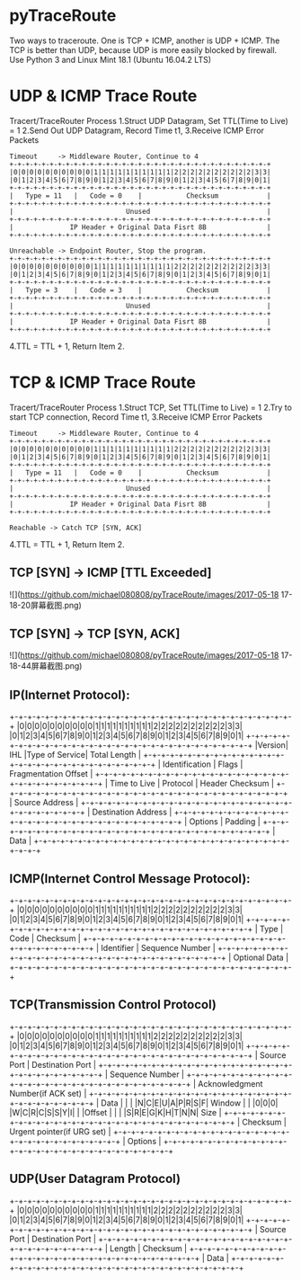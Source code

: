 # pyTraceRoute

Two ways to traceroute.
One is TCP + ICMP, another is UDP + ICMP.
The TCP is better than UDP, because UDP is more easily blocked by firewall.
Use Python 3 and Linux Mint 18.1 (Ubuntu 16.04.2 LTS)

# UDP & ICMP Trace Route
Tracert/TraceRouter Process
1.Struct UDP Datagram, Set TTL(Time to Live) = 1
2.Send Out UDP Datagram, Record Time t1,
3.Receive ICMP Error Packets

    Timeout     -> Middleware Router, Continue to 4
    +-+-+-+-+-+-+-+-+-+-+-+-+-+-+-+-+-+-+-+-+-+-+-+-+-+-+-+-+-+-+-+-+
    |0|0|0|0|0|0|0|0|0|0|1|1|1|1|1|1|1|1|1|1|2|2|2|2|2|2|2|2|2|2|3|3|
    |0|1|2|3|4|5|6|7|8|9|0|1|2|3|4|5|6|7|8|9|0|1|2|3|4|5|6|7|8|9|0|1|
    +-+-+-+-+-+-+-+-+-+-+-+-+-+-+-+-+-+-+-+-+-+-+-+-+-+-+-+-+-+-+-+-+
    |   Type = 11   |   Code = 0    |           Checksum            |
    +-+-+-+-+-+-+-+-+-+-+-+-+-+-+-+-+-+-+-+-+-+-+-+-+-+-+-+-+-+-+-+-+
    |                            Unused                             |
    +-+-+-+-+-+-+-+-+-+-+-+-+-+-+-+-+-+-+-+-+-+-+-+-+-+-+-+-+-+-+-+-+
    |              IP Header + Original Data Fisrt 8B               |
    +-+-+-+-+-+-+-+-+-+-+-+-+-+-+-+-+-+-+-+-+-+-+-+-+-+-+-+-+-+-+-+-+

    Unreachable -> Endpoint Router, Stop the program.
    +-+-+-+-+-+-+-+-+-+-+-+-+-+-+-+-+-+-+-+-+-+-+-+-+-+-+-+-+-+-+-+-+
    |0|0|0|0|0|0|0|0|0|0|1|1|1|1|1|1|1|1|1|1|2|2|2|2|2|2|2|2|2|2|3|3|
    |0|1|2|3|4|5|6|7|8|9|0|1|2|3|4|5|6|7|8|9|0|1|2|3|4|5|6|7|8|9|0|1|
    +-+-+-+-+-+-+-+-+-+-+-+-+-+-+-+-+-+-+-+-+-+-+-+-+-+-+-+-+-+-+-+-+
    |   Type = 3    |   Code = 3    |           Checksum            |
    +-+-+-+-+-+-+-+-+-+-+-+-+-+-+-+-+-+-+-+-+-+-+-+-+-+-+-+-+-+-+-+-+
    |                            Unused                             |
    +-+-+-+-+-+-+-+-+-+-+-+-+-+-+-+-+-+-+-+-+-+-+-+-+-+-+-+-+-+-+-+-+
    |              IP Header + Original Data Fisrt 8B               |
    +-+-+-+-+-+-+-+-+-+-+-+-+-+-+-+-+-+-+-+-+-+-+-+-+-+-+-+-+-+-+-+-+

4.TTL = TTL + 1, Return Item 2.

# TCP & ICMP Trace Route
Tracert/TraceRouter Process
1.Struct TCP, Set TTL(Time to Live) = 1
2.Try to start TCP connection, Record Time t1,
3.Receive ICMP Error Packets

    Timeout     -> Middleware Router, Continue to 4
    +-+-+-+-+-+-+-+-+-+-+-+-+-+-+-+-+-+-+-+-+-+-+-+-+-+-+-+-+-+-+-+-+
    |0|0|0|0|0|0|0|0|0|0|1|1|1|1|1|1|1|1|1|1|2|2|2|2|2|2|2|2|2|2|3|3|
    |0|1|2|3|4|5|6|7|8|9|0|1|2|3|4|5|6|7|8|9|0|1|2|3|4|5|6|7|8|9|0|1|
    +-+-+-+-+-+-+-+-+-+-+-+-+-+-+-+-+-+-+-+-+-+-+-+-+-+-+-+-+-+-+-+-+
    |   Type = 11   |   Code = 0    |           Checksum            |
    +-+-+-+-+-+-+-+-+-+-+-+-+-+-+-+-+-+-+-+-+-+-+-+-+-+-+-+-+-+-+-+-+
    |                            Unused                             |
    +-+-+-+-+-+-+-+-+-+-+-+-+-+-+-+-+-+-+-+-+-+-+-+-+-+-+-+-+-+-+-+-+
    |              IP Header + Original Data Fisrt 8B               |
    +-+-+-+-+-+-+-+-+-+-+-+-+-+-+-+-+-+-+-+-+-+-+-+-+-+-+-+-+-+-+-+-+

    Reachable -> Catch TCP [SYN, ACK]

4.TTL = TTL + 1, Return Item 2.

## TCP [SYN] -> ICMP [TTL Exceeded]
![](https://github.com/michael080808/pyTraceRoute/images/2017-05-18 17-18-20屏幕截图.png)

## TCP [SYN] -> TCP [SYN, ACK]
![](https://github.com/michael080808/pyTraceRoute/images/2017-05-18 17-18-44屏幕截图.png)

## IP(Internet Protocol):
+-+-+-+-+-+-+-+-+-+-+-+-+-+-+-+-+-+-+-+-+-+-+-+-+-+-+-+-+-+-+-+-+
|0|0|0|0|0|0|0|0|0|0|1|1|1|1|1|1|1|1|1|1|2|2|2|2|2|2|2|2|2|2|3|3|
|0|1|2|3|4|5|6|7|8|9|0|1|2|3|4|5|6|7|8|9|0|1|2|3|4|5|6|7|8|9|0|1|
+-+-+-+-+-+-+-+-+-+-+-+-+-+-+-+-+-+-+-+-+-+-+-+-+-+-+-+-+-+-+-+-+
|Version|  IHL  |Type of Service|         Total Length          |
+-+-+-+-+-+-+-+-+-+-+-+-+-+-+-+-+-+-+-+-+-+-+-+-+-+-+-+-+-+-+-+-+
|        Identification         | Flags | Fragmentation Offset  |
+-+-+-+-+-+-+-+-+-+-+-+-+-+-+-+-+-+-+-+-+-+-+-+-+-+-+-+-+-+-+-+-+
| Time to Live  |   Protocol    |        Header Checksum        |
+-+-+-+-+-+-+-+-+-+-+-+-+-+-+-+-+-+-+-+-+-+-+-+-+-+-+-+-+-+-+-+-+
|                        Source Address                         |
+-+-+-+-+-+-+-+-+-+-+-+-+-+-+-+-+-+-+-+-+-+-+-+-+-+-+-+-+-+-+-+-+
|                      Destination Address                      |
+-+-+-+-+-+-+-+-+-+-+-+-+-+-+-+-+-+-+-+-+-+-+-+-+-+-+-+-+-+-+-+-+
|                    Options                    |    Padding    |
+-+-+-+-+-+-+-+-+-+-+-+-+-+-+-+-+-+-+-+-+-+-+-+-+-+-+-+-+-+-+-+-+
|                             Data                              |
+-+-+-+-+-+-+-+-+-+-+-+-+-+-+-+-+-+-+-+-+-+-+-+-+-+-+-+-+-+-+-+-+

## ICMP(Internet Control Message Protocol):
+-+-+-+-+-+-+-+-+-+-+-+-+-+-+-+-+-+-+-+-+-+-+-+-+-+-+-+-+-+-+-+-+
|0|0|0|0|0|0|0|0|0|0|1|1|1|1|1|1|1|1|1|1|2|2|2|2|2|2|2|2|2|2|3|3|
|0|1|2|3|4|5|6|7|8|9|0|1|2|3|4|5|6|7|8|9|0|1|2|3|4|5|6|7|8|9|0|1|
+-+-+-+-+-+-+-+-+-+-+-+-+-+-+-+-+-+-+-+-+-+-+-+-+-+-+-+-+-+-+-+-+
|     Type      |     Code      |           Checksum            |
+-+-+-+-+-+-+-+-+-+-+-+-+-+-+-+-+-+-+-+-+-+-+-+-+-+-+-+-+-+-+-+-+
|          Identifier           |        Sequence Number        |
+-+-+-+-+-+-+-+-+-+-+-+-+-+-+-+-+-+-+-+-+-+-+-+-+-+-+-+-+-+-+-+-+
|                         Optional Data                         |
+-+-+-+-+-+-+-+-+-+-+-+-+-+-+-+-+-+-+-+-+-+-+-+-+-+-+-+-+-+-+-+-+

## TCP(Transmission Control Protocol)
+-+-+-+-+-+-+-+-+-+-+-+-+-+-+-+-+-+-+-+-+-+-+-+-+-+-+-+-+-+-+-+-+
|0|0|0|0|0|0|0|0|0|0|1|1|1|1|1|1|1|1|1|1|2|2|2|2|2|2|2|2|2|2|3|3|
|0|1|2|3|4|5|6|7|8|9|0|1|2|3|4|5|6|7|8|9|0|1|2|3|4|5|6|7|8|9|0|1|
+-+-+-+-+-+-+-+-+-+-+-+-+-+-+-+-+-+-+-+-+-+-+-+-+-+-+-+-+-+-+-+-+
|          Source Port          |       Destination Port        |
+-+-+-+-+-+-+-+-+-+-+-+-+-+-+-+-+-+-+-+-+-+-+-+-+-+-+-+-+-+-+-+-+
|                        Sequence Number                        |
+-+-+-+-+-+-+-+-+-+-+-+-+-+-+-+-+-+-+-+-+-+-+-+-+-+-+-+-+-+-+-+-+
|               Acknowledgment Number(if ACK set)               |
+-+-+-+-+-+-+-+-+-+-+-+-+-+-+-+-+-+-+-+-+-+-+-+-+-+-+-+-+-+-+-+-+
| Data  | | | |N|C|E|U|A|P|R|S|F|            Window             |
|       |0|0|0| |W|C|R|C|S|S|Y|I|                               |
|Offset | | | |S|R|E|G|K|H|T|N|N|             Size              |
+-+-+-+-+-+-+-+-+-+-+-+-+-+-+-+-+-+-+-+-+-+-+-+-+-+-+-+-+-+-+-+-+
|           Checksum            |   Urgent pointer(if URG set)  |
+-+-+-+-+-+-+-+-+-+-+-+-+-+-+-+-+-+-+-+-+-+-+-+-+-+-+-+-+-+-+-+-+
|                            Options                            |
+-+-+-+-+-+-+-+-+-+-+-+-+-+-+-+-+-+-+-+-+-+-+-+-+-+-+-+-+-+-+-+-+

## UDP(User Datagram Protocol)
+-+-+-+-+-+-+-+-+-+-+-+-+-+-+-+-+-+-+-+-+-+-+-+-+-+-+-+-+-+-+-+-+
|0|0|0|0|0|0|0|0|0|0|1|1|1|1|1|1|1|1|1|1|2|2|2|2|2|2|2|2|2|2|3|3|
|0|1|2|3|4|5|6|7|8|9|0|1|2|3|4|5|6|7|8|9|0|1|2|3|4|5|6|7|8|9|0|1|
+-+-+-+-+-+-+-+-+-+-+-+-+-+-+-+-+-+-+-+-+-+-+-+-+-+-+-+-+-+-+-+-+
|          Source Port          |       Destination Port        |
+-+-+-+-+-+-+-+-+-+-+-+-+-+-+-+-+-+-+-+-+-+-+-+-+-+-+-+-+-+-+-+-+
|             Length            |           Checksum            |
+-+-+-+-+-+-+-+-+-+-+-+-+-+-+-+-+-+-+-+-+-+-+-+-+-+-+-+-+-+-+-+-+
|                             Data                              |
+-+-+-+-+-+-+-+-+-+-+-+-+-+-+-+-+-+-+-+-+-+-+-+-+-+-+-+-+-+-+-+-+

